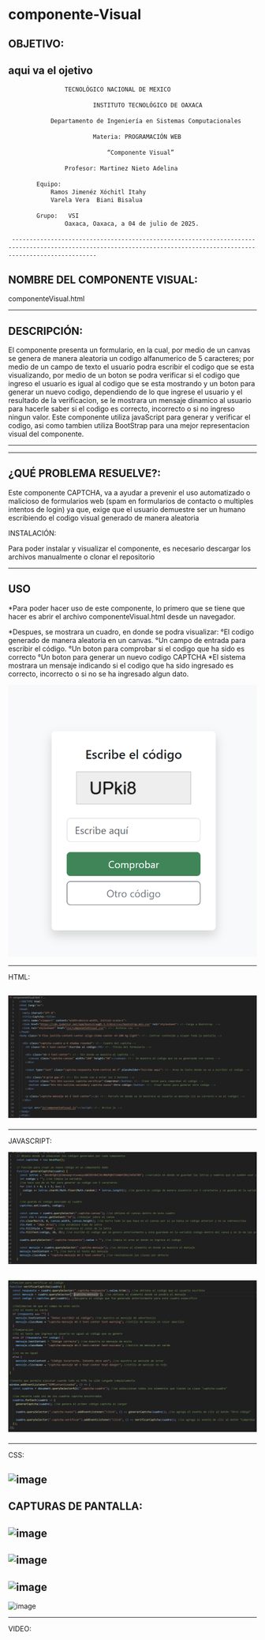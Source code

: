 # componente-Visual
OBJETIVO:
--------------------------------------------------------------------------------------------------------------------------------------------------------------------

aqui va el ojetivo
--------------------------------------------------------------------------------------------------------------------------------------------------------------------
								
					TECNOLÓGICO NACIONAL DE MEXICO
	
                 			INSTITUTO TECNOLÓGICO DE OAXACA			

				Departamento de Ingeniería en Sistemas Computacionales

	                        Materia: PROGRAMACIÓN WEB
       
				                “Componente Visual”

					Profesor: Martinez Nieto Adelina
		
			Equipo: 
				Ramos Jimenéz Xóchitl Itahy
				Varela Vera  Biani Bisalua

			Grupo:   VSI
					Oaxaca, Oaxaca, a 04 de julio de 2025.

     --------------------------------------------------------------------------------------------------------------------------------------------------------------------
NOMBRE DEL COMPONENTE VISUAL:
--------------------------------------------------------------------------------------------------------------------------------------------------------------------
componenteVisual.html

--------------------------------------------------------------------------------------------------------------------------------------------------------------------
DESCRIPCIÓN:
--------------------------------------------------------------------------------------------------------------------------------------------------------------------
El componente presenta un formulario, en la cual, por medio de un canvas se genera de manera aleatoria un codigo alfanumerico de 5 caracteres; por medio de un campo de texto el usuario podra escribir el codigo que se esta visualizando, por medio de un boton se podra verificar si el codigo que ingreso el usuario es igual al codigo que se esta mostrando y un boton para generar un nuevo codigo, dependiendo de lo que ingrese el usuario y el resultado de la verificacion, se le mostrara un mensaje dinamico al usuario para hacerle saber si el codigo es correcto, incorrecto o si no ingreso ningun valor. 
Este componente utiliza javaScript para generar y verificar el codigo, asi como tambien utiliza BootStrap para una mejor representacion visual del componente. 

-----------------------------------------------------------------------------------------------------------------
--------------------------------------------------------------------------------------------------------------------------------------------------------------------

¿QUÉ PROBLEMA RESUELVE?:
--------------------------------------------------------------------------------------------------------------------------------------------------------------------
Este componente CAPTCHA, va a ayudar a prevenir el uso automatizado o malicioso de formularios web (spam en formularios de contacto o multiples intentos de login) ya que, exige que el usuario demuestre ser un humano escribiendo el codigo visual generado de manera aleatoria

INSTALACIÓN: 

Para poder instalar y visualizar el componente, es necesario descargar los archivos manualmente o clonar el repositorio

--------------------------------------------------------------------------------------------------------------------------------------------------------------------
USO 
--------------------------------------------------------------------------------------------------------------------------------------------------------------------

*Para poder hacer uso de este componente, lo primero que se tiene que hacer es abrir el archivo componenteVisual.html desde un navegador.

*Despues, se mostrara un cuadro, en donde se podra visualizar:
	°El codigo generado de manera aleatoria en un canvas.
 	°Un campo de entrada para escribir el código.
	°Un boton para comprobar si el codigo que ha sido es correcto
  	°Un boton para generar un nuevo codigo CAPTCHA
*El sistema mostrara un mensaje indicando si el codigo que ha sido ingresado es correcto, incorrecto o si no se ha ingresado algun dato.

![image](https://github.com/Biani02/componente-Visual/blob/8600dd1ff1b2419eb7ccd2792f5ddc7644c8cbbc/Captura%20de%20pantalla%202025-07-04%20173021.png)

-------------------------------------------------------------------------------------------------------------------------------------------------------------------
HTML:   

![image](https://github.com/Biani02/componente-Visual/blob/e1b620e367e6496326163415dbf2d43cc356556e/HTML.png)
-------------------------------------------------------------------------------------------------------------------------------------------------------------------

-------------------------------------------------------------------------------------------------------------------------------------------------------------------
JAVASCRIPT:   

![image](https://github.com/Biani02/componente-Visual/blob/844c3b934735c6abbdca109c79630fe018c27a48/JAVASCRIPT1.png)

![image](https://github.com/Biani02/componente-Visual/blob/b3e77450ab57ccffa828a287ff7d49029ca08156/JAVASCRIPT2.png)
-------------------------------------------------------------------------------------------------------------------------------------------------------------------

-------------------------------------------------------------------------------------------------------------------------------------------------------------------
CSS:   

![image]()
-------------------------------------------------------------------------------------------------------------------------------------------------------------------

CAPTURAS DE PANTALLA:
-------------------------------------------------------------------------------------------------------------------------------------------------------------------

![image]()
-------------------------------------------------------------------------------------------------------------------------------------------------------------------
![image]()
-------------------------------------------------------------------------------------------------------------------------------------------------------------------
![image]()
-------------------------------------------------------------------------------------------------------------------------------------------------------------------
![image]()

--------------------------------------------------------------------------------------------------------------------------------------------------------------------------------------------------------------------------------------------------------------------------------------------------------------------------------------

VIDEO:
